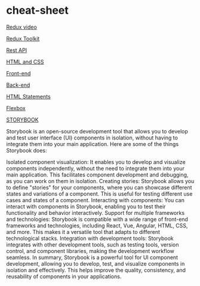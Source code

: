 # cheat-sheet

[Redux video](https://egghead.io/courses/apply-redux-to-a-modern-react-hooks-application-8a37)

[Redux Toolkit](https://egghead.io/courses/modern-redux-with-redux-toolkit-rtk-and-typescript-64f243c8)

[Rest API](https://egghead.io/courses/building-an-express-api-with-express-5-and-node-14-7b96)

[HTML and CSS](https://platzi.com/cursos/html-css/)

[Front-end](https://www.notion.so/Front-end-6259dfad521b4c5f9e0f2f7b8beaeab7)

[Back-end](https://www.notion.so/Back-end-cdfd0c6c327c4301b2a86e920a8c35e2)

[HTML Statements](https://www.notion.so/HTML-a043814651a5486fa90fadcf13805810)

[Flexbox](https://developer.mozilla.org/es/docs/Web/CSS/CSS_flexible_box_layout/Basic_concepts_of_flexbox)

[STORYBOOK](https://storybook.js.org/tutorials/intro-to-storybook/react/en/get-started/)

Storybook is an open-source development tool that allows you to develop and test user interface (UI) components in isolation, without having to integrate them into your main application. Here are some of the things Storybook does:

Isolated component visualization: It enables you to develop and visualize components independently, without the need to integrate them into your main application. This facilitates component development and debugging, as you can work on them in isolation.
Creating stories: Storybook allows you to define "stories" for your components, where you can showcase different states and variations of a component. This is useful for testing different use cases and states of a component.
Interacting with components: You can interact with components in Storybook, enabling you to test their functionality and behavior interactively.
Support for multiple frameworks and technologies: Storybook is compatible with a wide range of front-end frameworks and technologies, including React, Vue, Angular, HTML, CSS, and more. This makes it a versatile tool that adapts to different technological stacks.
Integration with development tools: Storybook integrates with other development tools, such as testing tools, version control, and component libraries, making the development workflow seamless.
In summary, Storybook is a powerful tool for UI component development, allowing you to develop, test, and visualize components in isolation and effectively. This helps improve the quality, consistency, and reusability of components in your applications.







